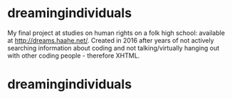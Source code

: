 # dreamingindividuals

My final project at studies on human rights on a folk high school: available at http://dreams.haahe.net/.
Created in 2016 after years of not actively searching information about coding and not talking/virtually hanging out with other coding people - therefore XHTML.
# dreamingindividuals

